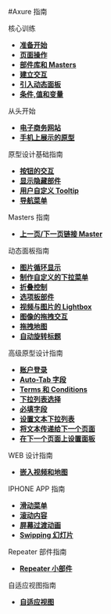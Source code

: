 #Axure 指南


核心训练

 + [**准备开始**](getting-started.md)
 + [**页面操作**](working-with-pages.md)
 + [**部件库和 Masters**](widgets-masters.md)
 + [**建立交互**](building-interactions.md)
 + [**引入动态面板**](dynamic-panels.md)
 + [**条件,值和变量**](conditions-values-variables.md)

从头开始

 + [**电子商务网站**](ecommerce-website.md)
 + [**手机上展示的原型**](mobile-website.md)

原型设计基础指南

 + [**按钮的交互**](interactive-button.md)
 + [**显示隐藏部件**](show-hidden-widget.md)
 + [**用户自定义 Tooltip**](custom-tooltip.md)
 + [**导航菜单**](navigation-menu.md)

Masters 指南

 + [**上一页/下一页链接 Master**](previous-next-link.md)

动态面板指南

 + [**图片循环显示**](photo-carousel.md)
 + [**制作自定义的下拉菜单**](flyout-menu.md)
 + [**折叠控制**](accordion-control.md)
 + [**选项板部件**](tab-control.md)
 + [**视频与图片的 Lightbox**](lightbox.md)
 + [**图像的拖拽交互**](drag-and-drop-image.md)
 + [**拖拽地图**](draggable-map.md)
 + [**自动旋转标题**](auto-rotating-banner.md)

高级原型设计指南

 + [**账户登录**](account-login.md)
 + [**Auto-Tab 字段**](auto-tab-fields.md)
 + [**Terms 和 Conditions**](terms-and-conditions.md)
 + [**下拉列表选择**](droplist-selection.md)
 + [**必填字段**](required-fields.md)
 + [**设置文本下拉列表**](text-on-droplist-selection.md)
 + [**将文本传递给下一个页面**](pass-text-next-page.md)
 + [**在下一个页面上设置面板**](set-panel-next-page.md)

WEB 设计指南

 + [**嵌入视频和地图**](embed-video-and-maps.md)

IPHONE APP 指南

 + [**滑动菜单**](sliding-menu.md)
 + [**滚动内容**](scrolling-content.md)
 + [**屏幕过渡动画**](animated-screen-transition.md)
 + [**Swipping 幻灯片**](swiping-slideshow.png.md)

Repeater 部件指南

 + [**Repeater 小部件**](repeater-tutorial.md)

自适应视图指南

 + [**自适应视图**](adaptive-views-tutorials.md)